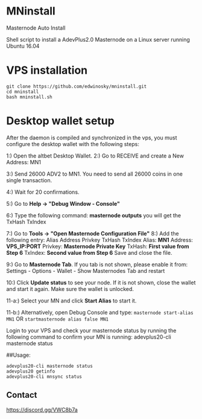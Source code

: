 # MNinstall
Masternode Auto Install

Shell script to install a AdevPlus2.0 Masternode on a Linux server running Ubuntu 16.04

# VPS installation
```
git clone https://github.com/edwinosky/mninstall.git
cd mninstall
bash mninstall.sh
```

# Desktop wallet setup
After the daemon is compiled and synchronized in the vps, you must configure the desktop wallet with the following steps:

1:) Open the altbet Desktop Wallet.
2:) Go to RECEIVE and create a New Address: MN1

3:) Send 26000 ADV2 to MN1. You need to send all 26000 coins in one single transaction.

4:) Wait for 20 confirmations.

5:) Go to **Help -> "Debug Window - Console"**

6:) Type the following command: **masternode outputs**
you will get the TxHash TxIndex

7:) Go to **Tools -> "Open Masternode Configuration File"**
8:) Add the following entry:
    Alias Address Privkey TxHash TxIndex
    Alias: **MN1**
    Address: **VPS_IP:PORT**
    Privkey: **Masternode Private Key**
    TxHash: **First value from Step 6**
    TxIndex: **Second value from Step 6**
Save and close the file.

9:) Go to **Masternode Tab**. If you tab is not shown, please enable it from: Settings - Options - Wallet - Show Masternodes Tab and restart

10:) Click **Update status** to see your node. If it is not shown, close the wallet and start it again. Make sure the wallet is unlocked.

11-a:) Select your MN and click **Start Alias** to start it.

11-b:) Alternatively, open Debug Console and type:
       ```
       masternode start-alias MN1
       ```
       OR
       ```
       startmasternode alias false MN1
       ```

Login to your VPS and check your masternode status by running the following command to confirm your MN is running:
adevplus20-cli masternode status


##Usage:
```
adevplus20-cli masternode status
adevplus20 getinfo
adevplus20-cli mnsync status
```

## Contact
https://discord.gg/VWC8b7a
